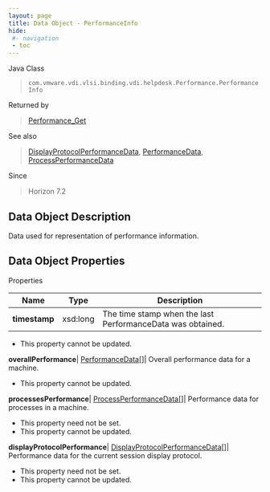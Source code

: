 ```yaml
---
layout: page
title: Data Object - PerformanceInfo
hide:
 #- navigation
 - toc
---
```






Java Class  
> `com.vmware.vdi.vlsi.binding.vdi.helpdesk.Performance.PerformanceInfo`

Returned by  
> [Performance_Get](vdi.helpdesk.Performance.md#get)

See also  
> [DisplayProtocolPerformanceData](vdi.helpdesk.Performance.DisplayProtocolPerformanceData.md), [PerformanceData](vdi.helpdesk.Performance.PerformanceData.md), [ProcessPerformanceData](vdi.helpdesk.Performance.ProcessPerformanceData.md)

Since  
> Horizon 7.2


## Data Object Description 

Data used for representation of performance information. 

## Data Object Properties

Properties

Name |  Type |  Description   
---|---|---  
**timestamp**|  xsd:long|  The time stamp when the last PerformanceData was obtained.   


* This property cannot be updated.

  
**overallPerformance**| [PerformanceData[]](vdi.helpdesk.Performance.PerformanceData.md)|  Overall performance data for a machine.   


* This property cannot be updated.

  
**processesPerformance**| [ProcessPerformanceData[]](vdi.helpdesk.Performance.ProcessPerformanceData.md)|  Performance data for processes in a machine.   


* This property need not be set.
* This property cannot be updated.

  
**displayProtocolPerformance**| [DisplayProtocolPerformanceData[]](vdi.helpdesk.Performance.DisplayProtocolPerformanceData.md)|  Performance data for the current session display protocol.   


* This property need not be set.
* This property cannot be updated.

  
  
  
   
  
  
